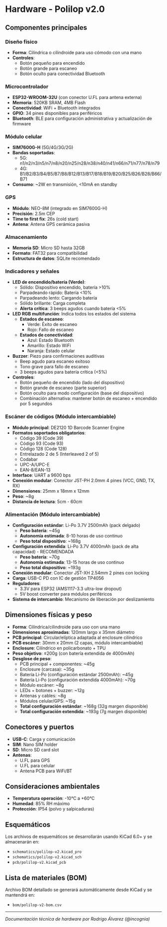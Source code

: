 # Hardware - Polilop v2.0

## Componentes principales

### Diseño físico
- **Forma**: Cilíndrica o cilindroide para uso cómodo con una mano
- **Controles**:
  - Botón pequeño para encendido
  - Botón grande para escaneo
  - Botón oculto para conectividad Bluetooth

### Microcontrolador
- **ESP32-WROOM-32U** (con conector U.FL para antena externa)
- **Memoria**: 520KB SRAM, 4MB Flash
- **Conectividad**: WiFi + Bluetooth integrados
- **GPIO**: 34 pines disponibles para periféricos
- **Bluetooth**: BLE para configuración administrativa y actualización de firmware

### Módulo celular
- **SIM7600G-H** (5G/4G/3G/2G)
- **Bandas soportadas**: 
  - 5G: n1/n2/n3/n5/n7/n8/n20/n25/n28/n38/n40/n41/n66/n71/n77/n78/n79
  - 4G: B1/B2/B3/B4/B5/B7/B8/B12/B13/B17/B18/B19/B20/B25/B26/B28/B66/B71
- **Consumo**: ~2W en transmisión, <10mA en standby

### GPS
- **Módulo**: NEO-8M (integrado en SIM7600G-H)
- **Precisión**: 2.5m CEP
- **Time to first fix**: 26s (cold start)
- **Antena**: Antena GPS cerámica pasiva

### Almacenamiento
- **Memoria SD**: Micro SD hasta 32GB
- **Formato**: FAT32 para compatibilidad
- **Estructura de datos**: SQLite recomendado

### Indicadores y señales
- **LED de encendido/batería (Verde)**:
  - Sólido: Dispositivo encendido, batería >10%
  - Parpadeando rápido: Batería <10%
  - Parpadeando lento: Cargando batería
  - Sólido brillante: Carga completa
  - **Alerta crítica**: 3 beeps agudos cuando batería <5%
- **LED RGB multifunción**: Indica todos los estados del sistema
  - **Estados de escaneo**:
    - Verde: Éxito de escaneo
    - Rojo: Fallo de escaneo
  - **Estados de conectividad**:
    - Azul: Estado Bluetooth
    - Amarillo: Estado WiFi
    - Naranja: Estado celular
- **Buzzer**: Piezo para confirmaciones auditivas
  - Beep agudo para escaneo exitoso
  - Tono grave para fallo de escaneo
  - 3 beeps agudos para batería crítica (<5%)
- **Controles**:
  - Botón pequeño de encendido (lado del dispositivo)
  - Botón grande de escaneo (parte superior)
  - Botón oculto para modo configuración (base del dispositivo)
  - Combinación alternativa: mantener botón de escaneo + encendido por 5 segundos

### Escáner de códigos (Módulo intercambiable)
- **Módulo principal**: DE2120 1D Barcode Scanner Engine
- **Formatos soportados obligatorios**: 
  - Código 39 (Code 39)
  - Código 93 (Code 93)
  - Código 128 (Code 128)
  - Entrelazado 2 de 5 (Interleaved 2 of 5)
  - Codabar
  - UPC-A/UPC-E
  - EAN-8/EAN-13
- **Interface**: UART a 9600 bps
- **Conexión modular**: Conector JST-PH 2.0mm 4 pines (VCC, GND, TX, RX)
- **Dimensiones**: 25mm x 18mm x 12mm
- **Peso**: ~8g
- **Distancia de lectura**: 5cm - 60cm

### Alimentación (Módulo intercambiable)
- **Configuración estándar**: Li-Po 3.7V 2500mAh (pack delgado)
  - **Peso batería**: ~45g
  - **Autonomía estimada**: 8-10 horas de uso continuo
  - **Peso total dispositivo**: ~168g
- **Configuración extendida**: Li-Po 3.7V 4000mAh (pack de alta capacidad) - RECOMENDADA
  - **Peso batería**: ~70g  
  - **Autonomía estimada**: 13-15 horas de uso continuo
  - **Peso total dispositivo**: ~193g
- **Conexión modular**: Conector JST-XH 2.54mm 2 pines con locking
- **Carga**: USB-C PD con IC de gestión TP4056
- **Reguladores**: 
  - 3.3V para ESP32 (AMS1117-3.3 ultra-low dropout)
  - 5V boost converter para módulos periféricos
- **Sistema de intercambio**: Mecanismo de liberación por deslizamiento

## Dimensiones físicas y peso
- **Forma**: Cilíndrica/cilindroide para uso con una mano
- **Dimensiones aproximadas**: 120mm largo x 35mm diámetro
- **PCB principal**: Circular/elíptica adaptada al enclosure cilíndrico
- **PCB escáner**: 30mm x 20mm (2 capas, módulo intercambiable)
- **Enclosure**: Cilíndrico en policarbonato + TPU
- **Peso objetivo**: ≤200g (con batería extendida de 4000mAh)
- **Desglose de peso**:
  - PCB principal + componentes: ~45g
  - Enclosure (carcasa): ~35g
  - Batería Li-Po (configuración estándar 2500mAh): ~45g
  - Batería Li-Po (configuración extendida 4000mAh): ~70g
  - Módulo escáner: ~8g
  - LEDs + botones + buzzer: ~12g
  - Antenas y cables: ~8g
  - Módulos celular/GPS: ~15g
  - **Total configuración estándar**: ~168g (32g margen disponible)
  - **Total configuración extendida**: ~193g (7g margen disponible)

## Conectores y puertos
- **USB-C**: Carga y comunicación
- **SIM**: Nano SIM holder
- **SD**: Micro SD card slot
- **Antenas**: 
  - U.FL para GPS
  - U.FL para celular
  - Antena PCB para WiFi/BT

## Consideraciones ambientales
- **Temperatura operación**: -10°C a +60°C
- **Humedad**: 85% RH máximo
- **Protección**: IP54 (polvo y salpicaduras)

## Esquemáticos

Los archivos de esquemáticos se desarrollarán usando KiCad 6.0+ y se almacenarán en:
- `schematics/polilop-v2.kicad_pro`
- `schematics/polilop-v2.kicad_sch`
- `pcb/polilop-v2.kicad_pcb`

## Lista de materiales (BOM)

Archivo BOM detallado se generará automáticamente desde KiCad y se mantendrá en:
- `bom/polilop-v2-bom.csv`

---

*Documentación técnica de hardware por Rodrigo Álvarez (@incognia)*
